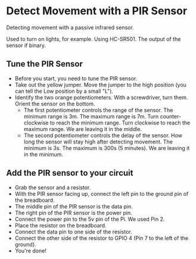 # Detect Movement with a PIR Sensor

Detecting movement with a passive infrared sensor.

Used to turn on lights, for example. Using HC-SR501. The output of the sensor if binary.

## Tune the PIR Sensor

* Before you start, you need to tune the PIR sensor.
* Take out the yellow jumper. Move the jumper to the high position (you can tell the Low position by a small "L").
* Identify the two orange potentiometers. With a screwdriver, turn them. Orient the sensor on the bottom.
  * The first potentiometer controls the range of the sensor. The minimum range is 3m. The maximum range is 7m.
    Turn counter-clockwise to reach the minimum range. Turn clockwise to reach the maximum range. 
    We are leaving it in the middle.
  * The second potentiometer controls the delay of the sensor. How long the sensor will stay high after detecting movement.
    The minimum is 3s. The maximum is 300s (5 minutes). We are leaving it in the minimum.

## Add the PIR sensor to your circuit

* Grab the sensor and a resistor.
* With the PIR sensor facing up, connect the left pin to the ground pin of the breadboard.
* The middle pin of the PIR sensor is the data pin.
* The right pin of the PIR sensor is the power pin.
* Connect the power pin to the 5v pin of the Pi. We used Pin 2.
* Place the resistor on the breadboard.
* Connect the data pin to one side of the resistor.
* Connect the other side of the resistor to GPIO 4 (Pin 7 to the left of the ground).
* You're done!

